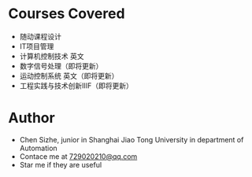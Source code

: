 # Courses Covered
* 随动课程设计
* IT项目管理
* 计算机控制技术 英文
* 数字信号处理（即将更新）
* 运动控制系统 英文（即将更新）
* 工程实践与技术创新ⅢF（即将更新）

# Author
* Chen Sizhe, junior in Shanghai Jiao Tong University in department of Automation
* Contace me at 729020210@qq.com
* Star me if they are useful
